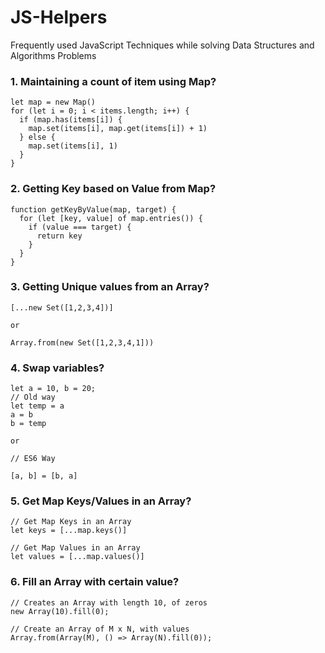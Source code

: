 # JS-Helpers
Frequently used JavaScript Techniques while solving Data Structures and Algorithms Problems


### 1. Maintaining a count of item using Map?
```
let map = new Map()
for (let i = 0; i < items.length; i++) {
  if (map.has(items[i]) {
    map.set(items[i], map.get(items[i]) + 1)
  } else {
    map.set(items[i], 1)
  }
}
```

### 2. Getting Key based on Value from Map?
```
function getKeyByValue(map, target) {
  for (let [key, value] of map.entries()) {
    if (value === target) {
      return key
    }
  }
}
```

### 3. Getting Unique values from an Array?
```
[...new Set([1,2,3,4])]

or

Array.from(new Set([1,2,3,4,1]))
```

### 4. Swap variables?
```
let a = 10, b = 20;
// Old way
let temp = a
a = b
b = temp

or

// ES6 Way

[a, b] = [b, a]
```

### 5. Get Map Keys/Values in an Array?
```
// Get Map Keys in an Array
let keys = [...map.keys()]

// Get Map Values in an Array
let values = [...map.values()]
```

### 6. Fill an Array with certain value?
```
// Creates an Array with length 10, of zeros
new Array(10).fill(0);

// Create an Array of M x N, with values 
Array.from(Array(M), () => Array(N).fill(0));
```
